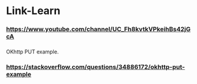 # Link-Learn

### https://www.youtube.com/channel/UC_Fh8kvtkVPkeihBs42jGcA
###
OKhttp PUT example.
### https://stackoverflow.com/questions/34886172/okhttp-put-example
